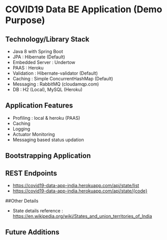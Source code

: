 # COVID19 Data BE Application (Demo Purpose)

## Technology/Library Stack
- Java 8 with Spring Boot
- JPA : Hibernate (Default)
- Embedded Server : Undertow
- PAAS : Heroku
- Validation : Hibernate-validator (Default)
- Caching : Simple ConcurrentHashMap (Default)
- Messaging : RabbitMQ (cloudamqp.com)
- DB : H2 (Local), MySQL (Heroku)

## Application Features
- Profiling : local & heroku (PAAS) 
- Caching
- Logging
- Actuator Monitoring
- Messaging based status updation

## Bootstrapping Application

## REST Endpoints
- https://covid19-data-app-india.herokuapp.com/api/state/list
- https://covid19-data-app-india.herokuapp.com/api/state/{code}

##Other Details
- State details reference : https://en.wikipedia.org/wiki/States_and_union_territories_of_India

## Future Additions
